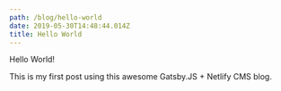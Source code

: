 ```yaml
---
path: /blog/hello-world
date: 2019-05-30T14:48:44.014Z
title: Hello World
---
```

Hello World!

This is my first post using this awesome Gatsby.JS + Netlify CMS blog.
